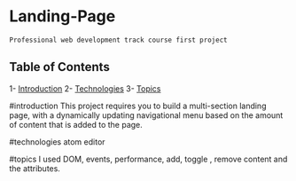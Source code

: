 # Landing-Page
  	Professional web development track course first project
## Table of Contents
1- [Introduction](#introduction)
2- [Technologies](#technologies)
3- [Topics](#topics)

#introduction
	This project requires you to build a multi-section landing page, with a dynamically updating navigational menu based on the amount of 		content that is added to the page.
  
#technologies
  atom editor
 
#topics
  I used DOM, events, performance, add, toggle , remove content and the attributes. 
  

  

